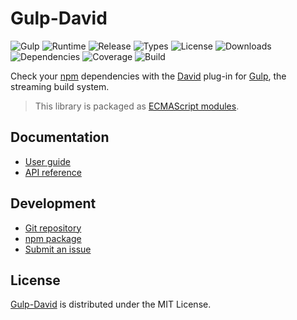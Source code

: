 # Gulp-David
![Gulp](https://badgen.net/badge/gulp/%3E%3D4.0.0/green) ![Runtime](https://badgen.net/npm/node/@cedx/gulp-david) ![Release](https://badgen.net/npm/v/@cedx/gulp-david) ![Types](https://badgen.net/npm/types/@cedx/gulp-david) ![License](https://badgen.net/npm/license/@cedx/gulp-david) ![Downloads](https://badgen.net/npm/dt/@cedx/gulp-david) ![Dependencies](https://badgen.net/david/dep/cedx/gulp-david) ![Coverage](https://badgen.net/coveralls/c/github/cedx/gulp-david) ![Build](https://badgen.net/github/checks/cedx/gulp-david/main)

Check your [npm](https://www.npmjs.com) dependencies with the [David](https://badgen.net/david/dep) plug-in for [Gulp](https://gulpjs.com), the streaming build system.

> This library is packaged as [ECMAScript modules](https://nodejs.org/api/esm.html).

## Documentation
- [User guide](https://docs.belin.io/gulp-david)
- [API reference](https://api.belin.io/gulp-david)

## Development
- [Git repository](https://git.belin.io/cedx/gulp-david)
- [npm package](https://www.npmjs.com/package/@cedx/gulp-david)
- [Submit an issue](https://git.belin.io/cedx/gulp-david/issues)

## License
[Gulp-David](https://docs.belin.io/gulp-david) is distributed under the MIT License.
